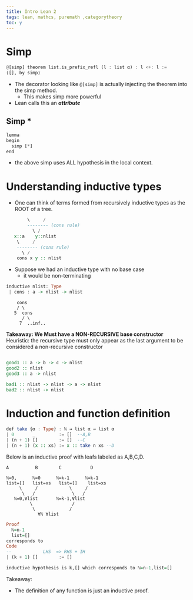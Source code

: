 ```yaml
---
title: Intro Lean 2
tags: lean, mathcs, puremath ,categorytheory
toc: y
---
```


# Simp

```hs
@[simp] theorem list.is_prefix_refl (l : list α) : l <+: l :=
⟨[], by simp⟩
```

* The decorator looking like `@[simp]` is actually injecting the theorem into the simp method.
  * This makes simp more powerful
* Lean calls this an ***attribute***

## Simp *

```hs
lemma 
begin
  simp [*]
end
```

* the above simp uses ALL hypothesis in the local context.


# Understanding inductive types

* One can think of terms formed from recursively inductive types as the ROOT of a tree.

```hs
        \     /
        -------- (cons rule)
          \ /
   x::a    y::nlist
    \     /
    -------- (cons rule)
      \ / 
    cons x y :: nlist
```

* Suppose we had an inductive type with no base case
  * it would be non-terminating

```hs
inductive nlist: Type 
 | cons : a -> nlist -> nlist
```

```text
    cons
    / \
   5  cons
      / \
     7  ..inf..
```

**Takeaway: We Must have a NON-RECURSIVE base constructor**  
Heuristic: the recursive type must only appear as the last argument to be considered a non-recursive constructor 

```hs

good1 :: a -> b -> c -> nlist
good2 :: nlist
good3 :: a -> nlist

bad1 :: nlist -> nlist -> a -> nlist
bad2 :: nlist -> nlist
```


# Induction and function definition

```hs
def take {α : Type} : ℕ → list α → list α
| 0       _         := []  --A,B
| (n + 1) []        := []  --C
| (n + 1) (x :: xs) := x :: take n xs --D
```

Below is an inductive proof with leafs labeled as A,B,C,D.

```text
A          B        C           D

ℕ=0,      ℕ=0      ℕ=k-1      ℕ=k-1
list=[]   list=xs   list=[]    list=xs
     \     /            \     / 
      \   /              \   /
   ℕ=0,∀list       ℕ=k-1,∀list     
         \               / 
          \             /
            ∀ℕ ∀list
```

```hs
Proof
  ℕ=n-1
  list=[]
corresponds to 
Code
--            LHS  => RHS + IH             
| (k + 1) []        := []

inductive hypothesis is k,[] which corresponds to ℕ=n-1,list=[]

```

Takeaway:

* The definition of any function is just an inductive proof.